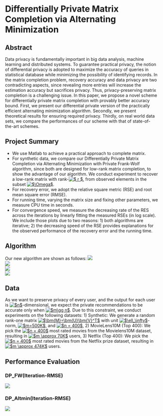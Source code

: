 # Differentially Private Matrix Completion via Alternating Minimization
## Abstract
Data privacy is fundamentally important in big data analysis, machine learning and distributed systems. To guarantee practical privacy, the notion of differential privacy is adopted to maximize the accuracy of queries in statistical database while minimizing the possibility of identifying records. In the matrix completion problem, recovery accuracy and data privacy are two contradicting aspects, since revealing more entries will increase the estimation accuracy but sacrifices privacy. Thus, privacy-preserving matrix completion is a challenging issue. In this paper, we propose a novel scheme for differentially private matrix completion with provably better accuracy bound. First, we present our differential private version of the practically efficient alternating minimization algorithm. Secondly, we present theoretical results for ensuring required privacy. Thirdly, on real world data sets, we compare the performances of our scheme with that of state-of-the-art schemes.

## Project Summary
+ We use Matlab to achieve a practical approach to complete matrix. 
+ For synthetic data, we compare our Differentially Private Matrix Completion via Alternating Minimization with Private Frank-Wolf algorithm, since both are designed for low-rank matrix completion, to show the advantage of our algorithm. We conduct experiment to recover a low-rank matrix with rank-<a href="https://www.codecogs.com/eqnedit.php?latex=$&space;r&space;$" target="_blank"><img src="https://latex.codecogs.com/gif.latex?$&space;r&space;$" title="$ r $" /></a>, from observed elements in the subset <a href="https://www.codecogs.com/eqnedit.php?latex=$\Omega$" target="_blank"><img src="https://latex.codecogs.com/gif.latex?$\Omega$" title="$\Omega$" /></a>. 
+ For recovery error, we adopt the relative square metric (RSE) and root mean square error (RMSE).
+ For running time, varying the matrix size and fixing other parameters, we measure CPU time in seconds.
+ For convergence speed, we measure the decreasing rate of the RES across the iterations by linearly fitting the measured RSEs (in log scale). We include those plots due to two reasons: 1) both algorithms are iterative; 2) the decreasing speed of the RSE provides explanations for the observed performance of the recovery error and the running time.

## Algorithm
Our new algorithm are shown as follows:
![](https://github.com/hust512/DP_Matrix_Completion_Alt_Min/raw/master/Alg/Alg2.png)  
![](https://github.com/hust512/DP_Matrix_Completion_Alt_Min/raw/master/Alg/Alg3.png)  
![](https://github.com/hust512/DP_Matrix_Completion_Alt_Min/raw/master/Alg/Alg4.png)  
![](https://github.com/hust512/DP_Matrix_Completion_Alt_Min/raw/master/Alg/Alg5.png)  


## Data
As we want to preserve privacy of every user, and the output for each user is <a href="https://www.codecogs.com/eqnedit.php?latex=$n$" target="_blank"><img src="https://latex.codecogs.com/gif.latex?$n$" title="$n$" /></a>-dimensional, we expect the private recommendations to be accurate only when <a href="https://www.codecogs.com/eqnedit.php?latex=$m\gg&space;n$" target="_blank"><img src="https://latex.codecogs.com/gif.latex?$m\gg&space;n$" title="$m\gg n$" /></a>. Due to this constraint, we conduct experiments on the following datasets: 1) Synthetic: We generate a random rank-one matrix <a href="https://www.codecogs.com/eqnedit.php?latex=$\bm{M}=\bm{U}\bm{V}^T$" target="_blank"><img src="https://latex.codecogs.com/gif.latex?$\bm{M}=\bm{U}\bm{V}^T$" title="$\bm{M}=\bm{U}\bm{V}^T$" /></a> with unit <a href="https://www.codecogs.com/eqnedit.php?latex=$\ell_\infty$" target="_blank"><img src="https://latex.codecogs.com/gif.latex?$\ell_\infty$" title="$\ell_\infty$" /></a>-norm, <a href="https://www.codecogs.com/eqnedit.php?latex=$m=500K$" target="_blank"><img src="https://latex.codecogs.com/gif.latex?$m=500K$" title="$m=500K$" /></a>, and <a href="https://www.codecogs.com/eqnedit.php?latex=$n&space;=&space;400$" target="_blank"><img src="https://latex.codecogs.com/gif.latex?$n&space;=&space;400$" title="$n = 400$" /></a>, 2) MovieLens10M (Top 400): We pick the <a href="https://www.codecogs.com/eqnedit.php?latex=$n&space;=&space;400$" target="_blank"><img src="https://latex.codecogs.com/gif.latex?$n&space;=&space;400$" title="$n = 400$" /></a> most rated movies from the Movielens10M dataset, resulting in <a href="https://www.codecogs.com/eqnedit.php?latex=$m&space;\approx&space;70K$" target="_blank"><img src="https://latex.codecogs.com/gif.latex?$m&space;\approx&space;70K$" title="$m \approx 70K$" /></a> users, 3) Netflix (Top 400): We pick the <a href="https://www.codecogs.com/eqnedit.php?latex=$n&space;=&space;400$" target="_blank"><img src="https://latex.codecogs.com/gif.latex?$n&space;=&space;400$" title="$n = 400$" /></a> most rated movies from the Netflix prize dataset, resulting in <a href="https://www.codecogs.com/eqnedit.php?latex=$m&space;\approx&space;474K$" target="_blank"><img src="https://latex.codecogs.com/gif.latex?$m&space;\approx&space;474K$" title="$m \approx 474K$" /></a> users.

## Performance Evaluation
### DP_FW(Iteration-RMSE)
![](https://github.com/hust512/DP_Matrix_Completion_Alt_Min/raw/master/DP_FW/DP_FW.png) 
### DP_Altmin(Iteration-RMSE)
![](https://github.com/hust512/DP_Matrix_Completion_Alt_Min/raw/master/DP_AltMin/DP_AltMin.png) 

